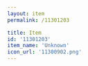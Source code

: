 ```yaml
---
layout: item
permalink: /11301203

title: Item
id: '11301203'
item_name: 'Unknown'
icon_url: '11300902.png'
---
```

